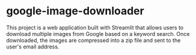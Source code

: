 # google-image-downloader
This project is a web application built with Streamlit that allows users to download multiple images from Google based on a keyword search. Once downloaded, the images are compressed into a zip file and sent to the user's email address.
